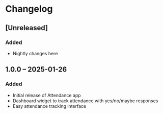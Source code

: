# Changelog

## [Unreleased]

### Added

- Nightly changes here

## 1.0.0 – 2025-01-26

### Added

- Initial release of Attendance app
- Dashboard widget to track attendance with yes/no/maybe responses
- Easy attendance tracking interface
